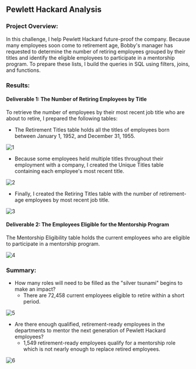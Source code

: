 ## Pewlett Hackard Analysis
### Project Overview:
In this challenge, I help Pewlett Hackard future-proof the company. Because many employees soon come to retirement age, Bobby's manager has requested to determine the number of retiring employees grouped by their titles and identify the eligible employees to participate in a mentorship program. To prepare these lists, I build the queries in SQL using filters, joins, and functions.
### Results:
#### Deliverable 1: The Number of Retiring Employees by Title
To retrieve the number of employees by their most recent job title who are about to retire, I prepared the following tables: 
* The Retirement Titles table holds all the titles of employees born between January 1, 1952, and December 31, 1955.

![1](https://user-images.githubusercontent.com/100629325/180325707-f3a632f5-ea18-40d4-9129-adbd765e6ee0.png)
* Because some employees held multiple titles throughout their employment with a company, I created the Unique Titles table containing each employee's most recent title.

![2](https://user-images.githubusercontent.com/100629325/180326134-370ce4f1-74a8-4994-b511-4cff7a704fbf.png)
* Finally, I created the Retiring Titles table with the number of retirement-age employees by most recent job title.

![3](https://user-images.githubusercontent.com/100629325/180326246-b18f22e9-f180-4171-99b0-08911bb86722.png)
#### Deliverable 2: The Employees Eligible for the Mentorship Program
The Mentorship Eligibility table holds the current employees who are eligible to participate in a mentorship program.

![4](https://user-images.githubusercontent.com/100629325/180326992-6a82a9f3-11f9-44b0-b3c7-d2fe1bddbd6e.png)
### Summary:
* How many roles will need to be filled as the "silver tsunami" begins to make an impact?
    * There are 72,458 current employees eligible to retire within a short period.

![5](https://user-images.githubusercontent.com/100629325/180327913-a0500787-14a0-4eb9-8e37-32819d654565.png)
* Are there enough qualified, retirement-ready employees in the departments to mentor the next generation of Pewlett Hackard employees?
    * 1,549 retirement-ready employees qualify for a mentorship role which is not nearly enough to replace retired employees.

![6](https://user-images.githubusercontent.com/100629325/180328808-c9528f46-eb8f-4e2c-9b83-1ea832b2f0c4.png)
